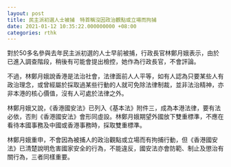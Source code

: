 ```yaml
---
layout: post
title: 民主派初選人士被捕　特首稱沒因政治觀點或立場而拘捕
date: 2021-01-12 10:35:22.000000000 +08:00
categories: rthk
---
```


對於50多名參與去年民主派初選的人士早前被捕，行政長官林鄭月娥表示，由於已進入調查階段，稍後有可能會提出檢控，她作為行政長官，不會評論。

不過，林鄭月娥說香港是法治社會，法律面前人人平等，如有人認為只要某些人有政治理念，或曾經屬於採取過某些行動的人就可免除法律制裁，並非法治精神，亦非本港的核心價值，沒有人可處於法律之外。

林鄭月娥又說，《香港國安法》已列入《基本法》附件三，成為本港法律，要有法必依，否則《香港國安法》會形同虛設。林鄭月娥期望外國放下雙重標準，不應在看待本國事務及中國或香港事務時，採取雙重標準。

林鄭月娥重申，不會因為被捕人的政治觀點或立場而有拘捕行動，但《香港國安法》已清楚說明危害國家安全的行為，不能違反，國安法亦會防範、制止及懲治有關行為，三者同樣重要。
